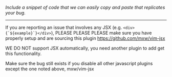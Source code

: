 *Include a snippet of code that we can easily copy and paste that
replicates your bug.*

<hr>

If you are reporting an issue that involves any JSX (e.g.
``<div>{`${example}`}</div>``), PLEASE PLEASE PLEASE make sure you have properly
setup and are sourcing this plugin https://github.com/mxw/vim-jsx

WE DO NOT support JSX automatically, you need another plugin to add get this
functionality.

Make sure the bug still exists if you disable all other javascript plugins
except the one noted above, mxw/vim-jsx

